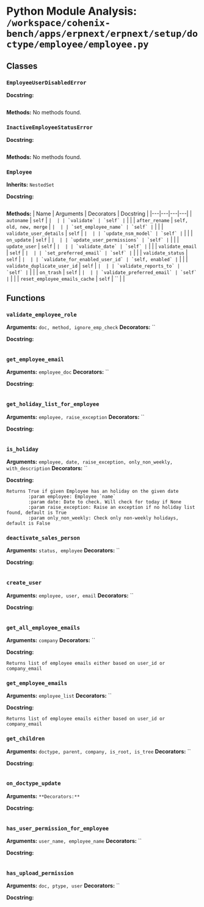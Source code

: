 # Python Module Analysis: `/workspace/cohenix-bench/apps/erpnext/erpnext/setup/doctype/employee/employee.py`

## Classes

### `EmployeeUserDisabledError`


**Docstring:**
```

```

**Methods:**
No methods found.

### `InactiveEmployeeStatusError`


**Docstring:**
```

```

**Methods:**
No methods found.

### `Employee`
**Inherits:** `NestedSet`


**Docstring:**
```

```

**Methods:**
| Name | Arguments | Decorators | Docstring |
|---|---|---|---|
| `autoname` | `self` | `` |  |
| `validate` | `self` | `` |  |
| `after_rename` | `self, old, new, merge` | `` |  |
| `set_employee_name` | `self` | `` |  |
| `validate_user_details` | `self` | `` |  |
| `update_nsm_model` | `self` | `` |  |
| `on_update` | `self` | `` |  |
| `update_user_permissions` | `self` | `` |  |
| `update_user` | `self` | `` |  |
| `validate_date` | `self` | `` |  |
| `validate_email` | `self` | `` |  |
| `set_preferred_email` | `self` | `` |  |
| `validate_status` | `self` | `` |  |
| `validate_for_enabled_user_id` | `self, enabled` | `` |  |
| `validate_duplicate_user_id` | `self` | `` |  |
| `validate_reports_to` | `self` | `` |  |
| `on_trash` | `self` | `` |  |
| `validate_preferred_email` | `self` | `` |  |
| `reset_employee_emails_cache` | `self` | `` |  |





## Functions

### `validate_employee_role`
**Arguments:** `doc, method, ignore_emp_check`
**Decorators:** ``

**Docstring:**
```

```
### `get_employee_email`
**Arguments:** `employee_doc`
**Decorators:** ``

**Docstring:**
```

```
### `get_holiday_list_for_employee`
**Arguments:** `employee, raise_exception`
**Decorators:** ``

**Docstring:**
```

```
### `is_holiday`
**Arguments:** `employee, date, raise_exception, only_non_weekly, with_description`
**Decorators:** ``

**Docstring:**
```
Returns True if given Employee has an holiday on the given date
        :param employee: Employee `name`
        :param date: Date to check. Will check for today if None
        :param raise_exception: Raise an exception if no holiday list found, default is True
        :param only_non_weekly: Check only non-weekly holidays, default is False
```
### `deactivate_sales_person`
**Arguments:** `status, employee`
**Decorators:** ``

**Docstring:**
```

```
### `create_user`
**Arguments:** `employee, user, email`
**Decorators:** ``

**Docstring:**
```

```
### `get_all_employee_emails`
**Arguments:** `company`
**Decorators:** ``

**Docstring:**
```
Returns list of employee emails either based on user_id or company_email
```
### `get_employee_emails`
**Arguments:** `employee_list`
**Decorators:** ``

**Docstring:**
```
Returns list of employee emails either based on user_id or company_email
```
### `get_children`
**Arguments:** `doctype, parent, company, is_root, is_tree`
**Decorators:** ``

**Docstring:**
```

```
### `on_doctype_update`
**Arguments:** ``
**Decorators:** ``

**Docstring:**
```

```
### `has_user_permission_for_employee`
**Arguments:** `user_name, employee_name`
**Decorators:** ``

**Docstring:**
```

```
### `has_upload_permission`
**Arguments:** `doc, ptype, user`
**Decorators:** ``

**Docstring:**
```

```


